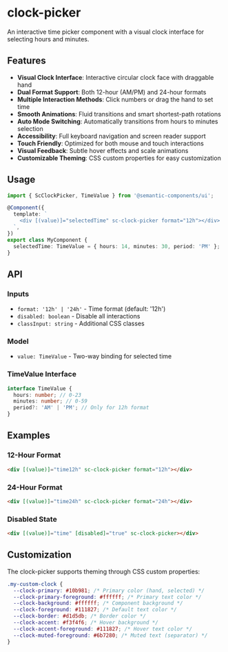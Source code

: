 # clock-picker

An interactive time picker component with a visual clock interface for selecting hours and minutes.

## Features

- **Visual Clock Interface**: Interactive circular clock face with draggable hand
- **Dual Format Support**: Both 12-hour (AM/PM) and 24-hour formats
- **Multiple Interaction Methods**: Click numbers or drag the hand to set time
- **Smooth Animations**: Fluid transitions and smart shortest-path rotations
- **Auto Mode Switching**: Automatically transitions from hours to minutes selection
- **Accessibility**: Full keyboard navigation and screen reader support
- **Touch Friendly**: Optimized for both mouse and touch interactions
- **Visual Feedback**: Subtle hover effects and scale animations
- **Customizable Theming**: CSS custom properties for easy customization

## Usage

```typescript
import { ScClockPicker, TimeValue } from '@semantic-components/ui';

@Component({
  template: `
    <div [(value)]="selectedTime" sc-clock-picker format="12h"></div>
  `,
})
export class MyComponent {
  selectedTime: TimeValue = { hours: 14, minutes: 30, period: 'PM' };
}
```

## API

### Inputs

- `format: '12h' | '24h'` - Time format (default: '12h')
- `disabled: boolean` - Disable all interactions
- `classInput: string` - Additional CSS classes

### Model

- `value: TimeValue` - Two-way binding for selected time

### TimeValue Interface

```typescript
interface TimeValue {
  hours: number; // 0-23
  minutes: number; // 0-59
  period?: 'AM' | 'PM'; // Only for 12h format
}
```

## Examples

### 12-Hour Format

```html
<div [(value)]="time12h" sc-clock-picker format="12h"></div>
```

### 24-Hour Format

```html
<div [(value)]="time24h" sc-clock-picker format="24h"></div>
```

### Disabled State

```html
<div [(value)]="time" [disabled]="true" sc-clock-picker></div>
```

## Customization

The clock-picker supports theming through CSS custom properties:

```css
.my-custom-clock {
  --clock-primary: #10b981; /* Primary color (hand, selected) */
  --clock-primary-foreground: #ffffff; /* Primary text color */
  --clock-background: #ffffff; /* Component background */
  --clock-foreground: #111827; /* Default text color */
  --clock-border: #d1d5db; /* Border color */
  --clock-accent: #f3f4f6; /* Hover background */
  --clock-accent-foreground: #111827; /* Hover text color */
  --clock-muted-foreground: #6b7280; /* Muted text (separator) */
}
```
